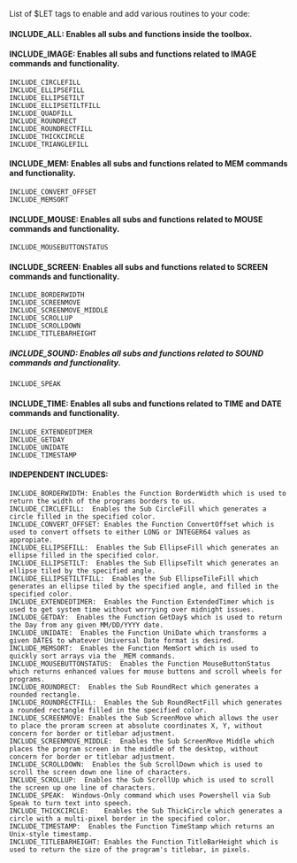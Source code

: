 List of $LET tags to enable and add various routines to your code:

#### INCLUDE_ALL:  Enables all subs and functions inside the toolbox.

#### INCLUDE_IMAGE:  Enables all subs and functions related to IMAGE commands and functionality.
    INCLUDE_CIRCLEFILL
    INCLUDE_ELLIPSEFILL
    INCLUDE_ELLIPSETILT
    INCLUDE_ELLIPSETILTFILL
    INCLUDE_QUADFILL
    INCLUDE_ROUNDRECT
    INCLUDE_ROUNDRECTFILL
    INCLUDE_THICKCIRCLE
    INCLUDE_TRIANGLEFILL
    

#### INCLUDE_MEM:  Enables all subs and functions related to MEM commands and functionality.
    INCLUDE_CONVERT_OFFSET
    INCLUDE_MEMSORT

#### INCLUDE_MOUSE:  Enables all subs and functions related to MOUSE commands and functionality.
    INCLUDE_MOUSEBUTTONSTATUS

#### INCLUDE_SCREEN: Enables all subs and functions related to SCREEN commands and functionality.
    INCLUDE_BORDERWIDTH
    INCLUDE_SCREENMOVE
    INCLUDE_SCREENMOVE_MIDDLE
    INCLUDE_SCROLLUP
    INCLUDE_SCROLLDOWN
    INCLUDE_TITLEBARHEIGHT

##### INCLUDE_SOUND:  Enables all subs and functions related to SOUND commands and functionality.
    INCLUDE_SPEAK

#### INCLUDE_TIME:  Enables all subs and functions related to TIME and DATE commands and functionality.
    INCLUDE_EXTENDEDTIMER
    INCLUDE_GETDAY
    INCLUDE_UNIDATE
    INCLUDE_TIMESTAMP


#### INDEPENDENT INCLUDES:  
    INCLUDE_BORDERWIDTH: Enables the Function BorderWidth which is used to return the width of the programs borders to us.
    INCLUDE_CIRCLEFILL:  Enables the Sub CircleFill which generates a circle filled in the specified color.
    INCLUDE_CONVERT_OFFSET: Enables the Function ConvertOffset which is used to convert offsets to either LONG or INTEGER64 values as appropiate.
    INCLUDE_ELLIPSEFILL:  Enables the Sub EllipseFill which generates an ellipse filled in the specified color.
    INCLUDE_ELLIPSETILT:  Enables the Sub EllipseTilt which generates an ellipse tiled by the specified angle.
    INCLUDE_ELLIPSETILTFILL:  Enables the Sub EllipseTileFill which generates an ellipse tiled by the specified angle, and filled in the specified color.
    INCLUDE_EXTENDEDTIMER:  Enables the Function ExtendedTimer which is used to get system time without worrying over midnight issues.
    INCLUDE_GETDAY:  Enables the Function GetDay$ which is used to return the Day from any given MM/DD/YYYY date.
    INCLUDE_UNIDATE:  Enables the Function UniDate which transforms a given DATE$ to whatever Universal Date format is desired.
    INCLUDE_MEMSORT:  Enables the Function MemSort which is used to quickly sort arrays via the _MEM commands.
    INCLUDE_MOUSEBUTTONSTATUS:  Enables the Function MouseButtonStatus which returns enhanced values for mouse buttons and scroll wheels for programs.
    INCLUDE_ROUNDRECT:  Enables the Sub RoundRect which generates a rounded rectangle.  
    INCLUDE_ROUNDRECTFILL:  Enables the Sub RoundRectFill which generates a rounded rectangle filled in the specified color.
    INCLUDE_SCREENMOVE: Enables the Sub ScreenMove which allows the user to place the proram screen at absolute coordinates X, Y, without concern for border or titlebar adjustment.
    INCLUDE_SCREENMOVE_MIDDLE:  Enables the Sub ScreenMove Middle which places the program screen in the middle of the desktop, without concern for border or titlebar adjustment.
    INCLUDE_SCROLLDOWN:  Enables the Sub ScrollDown which is used to scroll the screen down one line of characters.
    INCLUDE_SCROLLUP:  Enables the Sub ScrollUp which is used to scroll the screen up one line of characters.
    INCLUDE_SPEAK:  Windows-Only command which uses Powershell via Sub Speak to turn text into speech.
    INCLUDE_THICKCIRCLE:    Enables the Sub ThickCircle which generates a circle with a multi-pixel border in the specified color.
    INCLUDE_TIMESTAMP:  Enables the Function TimeStamp which returns an Unix-style timestamp.
    INCLUDE_TITLEBARHEIGHT: Enables the Function TitleBarHeight which is used to return the size of the program's titlebar, in pixels.
